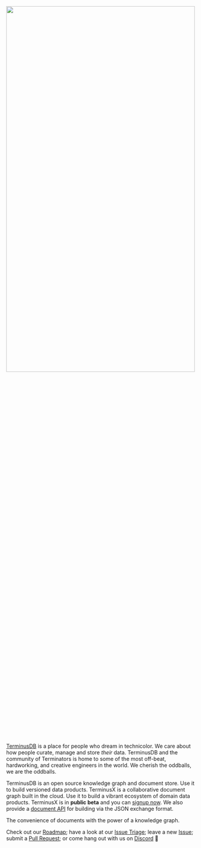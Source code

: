
<img src="https://assets.terminusdb.com/images/GitHub-Header-Image.png" width="100%" height="50%" />


[TerminusDB](https://terminusdb.com/) is a place for people who dream in technicolor. We care about how people curate, manage and store *their* data. TerminusDB and the community of Terminators is home to some of the most off-beat, hardworking, and creative engineers in the world. We cherish the oddballs, we are the oddballs.


TerminusDB is an open source knowledge graph and document store. Use it to build versioned data products. TerminusX is a collaborative document graph built in the cloud. Use it to build a vibrant ecosystem of domain data products. TerminusX is in **public beta** and you can [signup now](https://dashboard.terminusdb.com/). We also provide a [document API](https://docs.terminusdb.com/v10.0/#/reference/reference-document-interface) for building via the JSON exchange format.  

The convenience of documents with the power of a knowledge graph.

Check out our [Roadmap](https://github.com/orgs/terminusdb/projects/2); have a look at our [Issue Triage](https://github.com/orgs/terminusdb/projects/3); leave a new [Issue](https://github.com/terminusdb/terminusdb/issues); submit a [Pull Request](https://github.com/terminusdb/terminusdb/blob/main/docs/CONTRIBUTING.md); or come hang out with us on [Discord](https://discord.gg/yTJKAma) 🚀

